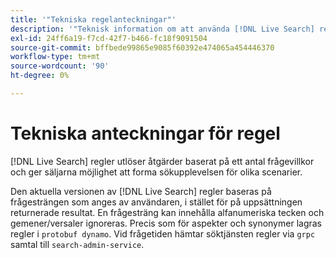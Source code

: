 ```yaml
---
title: '"Tekniska regelanteckningar"'
description: '"Teknisk information om att använda [!DNL Live Search] regler."'
exl-id: 24ff6a19-f7cd-42f7-b466-fc18f9091504
source-git-commit: bffbede99865e9085f60392e474065a454446370
workflow-type: tm+mt
source-wordcount: '90'
ht-degree: 0%

---
```


# Tekniska anteckningar för regel

[!DNL Live Search] regler utlöser åtgärder baserat på ett antal frågevillkor och ger säljarna möjlighet att forma sökupplevelsen för olika scenarier.

Den aktuella versionen av [!DNL Live Search] regler baseras på frågesträngen som anges av användaren, i stället för på uppsättningen returnerade resultat. En frågesträng kan innehålla alfanumeriska tecken och gemener/versaler ignoreras. Precis som för aspekter och synonymer lagras regler i `protobuf dynamo`. Vid frågetiden hämtar söktjänsten regler via `grpc` samtal till `search-admin-service`.

